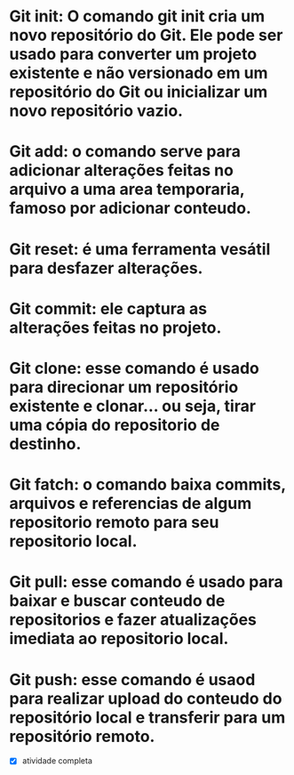# Git init: O comando git init cria um novo repositório do Git. Ele pode ser usado para converter um projeto existente e não versionado em um repositório do Git ou inicializar um novo repositório vazio.

# Git add: o comando serve para adicionar alterações feitas no arquivo a uma area temporaria, famoso por adicionar conteudo.

# Git reset: é uma ferramenta vesátil para desfazer alterações.

# Git commit: ele captura as alterações feitas no projeto.

# Git clone: esse comando é usado para direcionar um repositório existente e clonar... ou seja, tirar uma cópia do repositorio de destinho.

# Git fatch: o comando baixa commits, arquivos e referencias de algum repositorio remoto para seu repositorio local.

# Git pull: esse comando é usado para baixar e buscar conteudo de repositorios e fazer atualizações imediata ao repositorio local.

# Git push: esse comando é usaod para realizar upload do conteudo do repositório local e transferir para um repositório remoto.


- [x] atividade completa